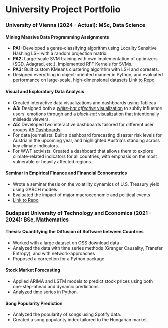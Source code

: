 # University Project Portfolio


### University of Vienna (2024 - Actual): MSc, Data Science
#### Mining Massive Data Programming Assignments
- **PA1:** Developed a genre-classifying algorithm using Locality Sensitive Hashing LSH with a random projection matrix.
- **PA2:** Large-scale SVM training with own implementation of optimizers (SGD, Adagrad, etc.). Implemented RFF Kernels for SVMs.
- **PA3:** Built custom KMeans clustering algorithm with LSH and coresets.
- Designed everything in object-oriented manner in Python, and evaluated performance on large-scale, high-dimensional datasets [Link to Repo](https://github.com/kerim325/Assignments_Mining-Massive-Data)

#### Visual and Exploratory Data Analysis
- Created interactive data visualizations and dashboards using Tableau
- **A3:** Designed both a [*white-hat affective* visualization](https://public.tableau.com/views/A3-affectivewhitehat/affectivewhitehat?:language=en-US&:sid=&:redirect=auth&:display_count=n&:origin=viz_share_link) to subtly influence users' emotions through and a [*black-hat* visualization](https://public.tableau.com/views/A3-blackhat_17461051437810/blackhat?:language=en-US&:sid=&:redirect=auth&:display_count=n&:origin=viz_share_link) that intentionally misleads viewers.
- **A5:** Developed two interactive dashboards tailored for different user groups [A5 Dashboards](https://public.tableau.com/views/A5_Sumegi_Geza/Dashboard1WWFActivists?:language=en-US&:sid=&:redirect=auth&:display_count=n&:origin=viz_share_link):
 - For data journalists: Built a dashboard forecasting disaster risk levels for Austria in the upcoming year, and highlighted Austria's standing across key climate indicators.
 - For WWF activists: Created a dashboard that allows them to explore climate-related indicators for all countries, with emphasis on the most vulnerable or heavily affected regions.

#### Seminar in Empirical Finance and Financial Econometrics
- Wrote a seminar thesis on the volatility dynamics of U.S. Treasury yield using GARCH models
- Evaluated the impact of major macroeconomic and political events
- [Link to Repo](https://github.com/kerim325/SE_EmpiricalFinance)



### Budapest University of Technology and Economics (2021 - 2024): BSc, Mathematics
#### Thesis: Quantifying the Diffusion of Software between Countries
- Worked with a large dataset on OSS download data
- Analyzed the data with time series methods (Granger Causality, Transfer Entropy), and with network-approaches
- Proposed a correction for a Python package

#### Stock Market Forecasting
- Applied ARIMA and LSTM models to predict stock prices using both one-step-ahead and dynamic predictions.
- Analyzed time series in Python.

#### Song Popularity Prediction
- Analyzed the popularity of songs using Spotify data.
- Created a song popularity index tailored to the Hungarian market.


